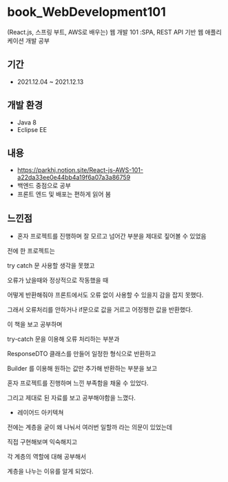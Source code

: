 # book_WebDevelopment101
(React.js, 스프링 부트, AWS로 배우는) 웹 개발 101 :SPA, REST API 기반 웹 애플리케이션 개발 공부

## 기간
* 2021.12.04 ~ 2021.12.13

## 개발 환경
* Java 8
* Eclipse EE


## 내용
* https://parkhj.notion.site/React-js-AWS-101-a22da33ee0e44bb4a19f6a07a3a86759
* 백엔드 중점으로 공부
* 프론트 엔드 및 배포는 편하게 읽어 봄

## 느낀점
* 혼자 프로젝트를 진행하며 잘 모르고 넘어간 부분을 제대로 짚어볼 수 있었음

전에 한 프로젝트는 

try catch 문 사용할 생각을 못했고

오류가 났을때와 정상적으로 작동했을 때

어떻게 반환해줘야 프론트에서도 오류 없이 사용할 수 있을지 감을 잡지 못했다.

그래서 오류처리를 안하거나 if문으로 값을 거르고 어정쩡한 값을 반환했다.

이 책을 보고 공부하며 

try-catch 문을 이용해 오류 처리하는 부분과

ResponseDTO 클래스를 만들어 일정한 형식으로 반환하고

Builder 를 이용해 원하는 값만 추가해 반환하는 부분을 보고

혼자 프로젝트를 진행하며 느낀 부족함을 채울 수 있었다.

그리고 제대로 된 자료를 보고 공부해야함을 느꼈다.

* 레이어드 아키텍쳐

전에는 계층을 굳이 왜 나눠서 여러번 일할까 라는 의문이 있었는데

직접 구현해보며 익숙해지고 

각 계층의 역할에 대해 공부해서 

계층을 나누는 이유를 알게 되었다.